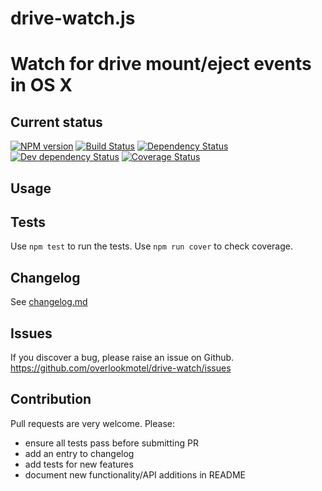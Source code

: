 # drive-watch.js

# Watch for drive mount/eject events in OS X

## Current status

[![NPM version](https://img.shields.io/npm/v/drive-watch.svg)](https://www.npmjs.com/package/drive-watch)
[![Build Status](https://img.shields.io/travis/overlookmotel/drive-watch/master.svg)](http://travis-ci.org/overlookmotel/drive-watch)
[![Dependency Status](https://img.shields.io/david/overlookmotel/drive-watch.svg)](https://david-dm.org/overlookmotel/drive-watch)
[![Dev dependency Status](https://img.shields.io/david/dev/overlookmotel/drive-watch.svg)](https://david-dm.org/overlookmotel/drive-watch)
[![Coverage Status](https://img.shields.io/coveralls/overlookmotel/drive-watch/master.svg)](https://coveralls.io/r/overlookmotel/drive-watch)

## Usage

## Tests

Use `npm test` to run the tests. Use `npm run cover` to check coverage.

## Changelog

See [changelog.md](https://github.com/overlookmotel/drive-watch/blob/master/changelog.md)

## Issues

If you discover a bug, please raise an issue on Github. https://github.com/overlookmotel/drive-watch/issues

## Contribution

Pull requests are very welcome. Please:

* ensure all tests pass before submitting PR
* add an entry to changelog
* add tests for new features
* document new functionality/API additions in README
